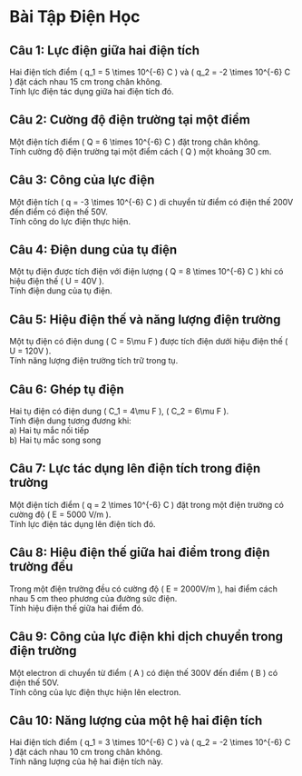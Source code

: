 # Bài Tập Điện Học

## Câu 1: Lực điện giữa hai điện tích
Hai điện tích điểm \( q_1 = 5 \times 10^{-6} C \) và \( q_2 = -2 \times 10^{-6} C \) đặt cách nhau 15 cm trong chân không.  
Tính lực điện tác dụng giữa hai điện tích đó.

## Câu 2: Cường độ điện trường tại một điểm
Một điện tích điểm \( Q = 6 \times 10^{-6} C \) đặt trong chân không.  
Tính cường độ điện trường tại một điểm cách \( Q \) một khoảng 30 cm.

## Câu 3: Công của lực điện
Một điện tích \( q = -3 \times 10^{-6} C \) di chuyển từ điểm có điện thế 200V đến điểm có điện thế 50V.  
Tính công do lực điện thực hiện.

## Câu 4: Điện dung của tụ điện
Một tụ điện được tích điện với điện lượng \( Q = 8 \times 10^{-6} C \) khi có hiệu điện thế \( U = 40V \).  
Tính điện dung của tụ điện.

## Câu 5: Hiệu điện thế và năng lượng điện trường
Một tụ điện có điện dung \( C = 5\mu F \) được tích điện dưới hiệu điện thế \( U = 120V \).  
Tính năng lượng điện trường tích trữ trong tụ.

## Câu 6: Ghép tụ điện
Hai tụ điện có điện dung \( C_1 = 4\mu F \), \( C_2 = 6\mu F \).  
Tính điện dung tương đương khi:  
a) Hai tụ mắc nối tiếp  
b) Hai tụ mắc song song  

## Câu 7: Lực tác dụng lên điện tích trong điện trường
Một điện tích điểm \( q = 2 \times 10^{-6} C \) đặt trong một điện trường có cường độ \( E = 5000 V/m \).  
Tính lực điện tác dụng lên điện tích đó.

## Câu 8: Hiệu điện thế giữa hai điểm trong điện trường đều
Trong một điện trường đều có cường độ \( E = 2000V/m \), hai điểm cách nhau 5 cm theo phương của đường sức điện.  
Tính hiệu điện thế giữa hai điểm đó.

## Câu 9: Công của lực điện khi dịch chuyển trong điện trường
Một electron di chuyển từ điểm \( A \) có điện thế 300V đến điểm \( B \) có điện thế 50V.  
Tính công của lực điện thực hiện lên electron.

## Câu 10: Năng lượng của một hệ hai điện tích
Hai điện tích điểm \( q_1 = 3 \times 10^{-6} C \) và \( q_2 = -2 \times 10^{-6} C \) đặt cách nhau 10 cm trong chân không.  
Tính năng lượng của hệ hai điện tích này.

